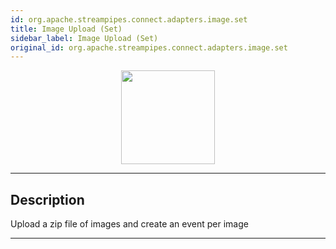 ```yaml
---
id: org.apache.streampipes.connect.adapters.image.set
title: Image Upload (Set)
sidebar_label: Image Upload (Set)
original_id: org.apache.streampipes.connect.adapters.image.set
---
```


<!--
  ~ Licensed to the Apache Software Foundation (ASF) under one or more
  ~ contributor license agreements.  See the NOTICE file distributed with
  ~ this work for additional information regarding copyright ownership.
  ~ The ASF licenses this file to You under the Apache License, Version 2.0
  ~ (the "License"); you may not use this file except in compliance with
  ~ the License.  You may obtain a copy of the License at
  ~
  ~    http://www.apache.org/licenses/LICENSE-2.0
  ~
  ~ Unless required by applicable law or agreed to in writing, software
  ~ distributed under the License is distributed on an "AS IS" BASIS,
  ~ WITHOUT WARRANTIES OR CONDITIONS OF ANY KIND, either express or implied.
  ~ See the License for the specific language governing permissions and
  ~ limitations under the License.
  ~
  -->



<p align="center"> 
    <img src="/img/pipeline-elements/org.apache.streampipes.connect.adapters.image.set/icon.png" width="150px;" class="pe-image-documentation"/>
</p>

***

## Description
Upload a zip file of images and create an event per image


***

